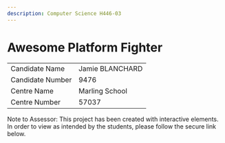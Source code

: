 ```yaml
---
description: Computer Science H446-03
---
```


# Awesome Platform Fighter

|                  |                 |
| ---------------- | --------------- |
| Candidate Name   | Jamie BLANCHARD |
| Candidate Number | 9476            |
| Centre Name      | Marling School  |
| Centre Number    | 57037           |

Note to Assessor: This project has been created with interactive elements. In order to view as intended by the students, please follow the secure link below.
